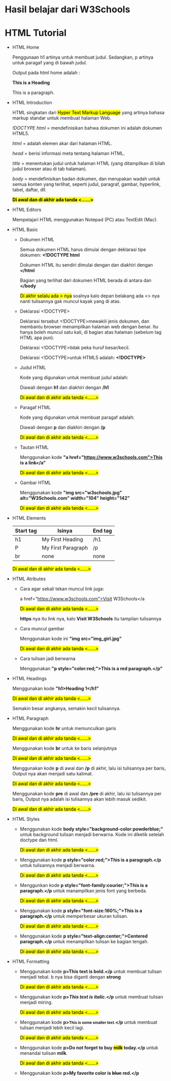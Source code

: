 # Hasil belajar dari W3Schools
# HTML Tutorial
- HTML Home
  
  Penggunaan h1 artinya untuk membuat judul. Sedangkan, p artinya untuk paragaf yang di bawah judul.

  Output pada html home adalah :
  
  **This is a Heading** 
  <p>This is a paragraph.</p>
- HTML Introduction
  
  HTML singkatan dari <mark>Hyper Text Markup Language</mark> yang artinya bahasa markup standar untuk membuat halaman Web.

  *!DOCTYPE html* = mendefinisikan bahwa dokumen ini adalah dokumen HTML5.
  
  *html* = adalah elemen akar dari halaman HTML.

  *head* = berisi informasi meta tentang halaman HTML.

  *title* = menentukan judul untuk halaman HTML (yang ditampilkan di bilah judul browser atau di tab halaman).

  *body* = mendefinisikan badan dokumen, dan merupakan wadah untuk semua konten yang terlihat, seperti judul, paragraf, gambar, hyperlink, tabel, daftar, dll.

  **<mark>Di awal dan di akhir ada tanda <......></mark>**
  
- HTML Editors

  Mempelajari HTML menggunakan Notepad (PC) atau TextEdit (Mac).
  
- HTML Basic

  - Dokumen HTML
    
    Semua dokumen HTML harus dimulai dengan deklarasi tipe dokumen: **<!DOCTYPE html**

    Dokumen HTML itu sendiri dimulai dengan <html>dan diakhiri dengan **</html**

    Bagian yang terlihat dari dokumen HTML berada di antara <body>dan **</body**

    <mark>Di akhir selalu ada *>* nya</mark> soalnya kalo depan belakang ada <> nya nanti tulisannya gak muncul kayak yang di atas.
    
  - Deklarasi <!DOCTYPE>

    Deklarasi tersebut <!DOCTYPE>mewakili jenis dokumen, dan membantu browser menampilkan halaman web dengan benar. Itu hanya boleh muncul satu kali, di bagian atas halaman 
    (sebelum tag HTML apa pun).

    Deklarasi <!DOCTYPE>tidak peka huruf besar/kecil.

    Deklarasi <!DOCTYPE>untuk HTML5 adalah: **<!DOCTYPE>**

  - Judul HTML

    Kode yang digunakan untuk membuat judul adalah:

    Diawali dengan **h1**  dan diakhiri dengan **/h1** 

    <mark>Di awal dan di akhir ada tanda <......></mark>
    
  - Paragaf HTML
 
    Kode yang digunakan untuk membuat paragaf adalah:

    Diawali dengan **p** dan diakhiri dengan **/p** 

    <mark>Di awal dan di akhir ada tanda <......></mark>
    
  - Tautan HTML

    Menggunakan kode **"a href="https://www.w3schools.com">This is a link</a"**

    <mark>Di awal dan di akhir ada tanda <......></mark>

  - Gambar HTML
 
    Menggunakan kode **"img src="w3schools.jpg" alt="W3Schools.com" width="104" height="142"**

    <mark>Di awal dan di akhir ada tanda <......></mark>

- HTML Elements

  |Start tag|Isinya|End tag|
  |----|----|----|
  |h1|My First Heading|/h1|
  |P|My First Paragraph|/p|
  |br|none|none|

  <mark>Di awal dan di akhir ada tanda <......></mark>
  
- HTML Atributes

  - Cara agar sekali tekan muncul link juga:

    a href="https://www.w3schools.com">Visit W3Schools</a

    <mark>Di awal dan di akhir ada tanda <......></mark>

    **https** nya itu link nya, kalo **Visit W3Schools** itu tampilan tulisannya

  - Cara muncul gambar

    Menggunakan kode ini **"img src="img_girl.jpg"**

    <mark>Di awal dan di akhir ada tanda <......></mark>

  - Cara tulisan jadi berwarna
 
     Menggunakan **"p style="color:red;">This is a red paragraph.</p"**
    
- HTML Headings

  Menggunakan kode **"h1>Heading 1</h1"**

  <mark>Di awal dan di akhir ada tanda <......></mark>

  Semakin besar angkanya, semakin kecil tulisannya.

- HTML Paragraph

  Menggunakan kode **hr** untuk memunculkan garis

  <mark>Di awal dan di akhir ada tanda <......></mark>

  Menggunakan kode **br** untuk ke baris selanjutnya

  <mark>Di awal dan di akhir ada tanda <......></mark>

  Menggunakan kode **p** di awal dan **/p** di akhir, lalu isi tulisannya per baris, Output nya akan menjadi satu kalimat. 

  <mark>Di awal dan di akhir ada tanda <......></mark>

  Menggunakan kode **pre** di awal dan **/pre** di akhir, lalu isi tulisannya per baris, Output nya adalah isi tulisannya akan lebih masuk sedikit.

  <mark>Di awal dan di akhir ada tanda <......></mark>

- HTML Styles

  - Menggunakan kode **body style="background-color:powderblue;"** untuk background tulisan menjadi berwarna. Kode ini diketik setelah doctype dan html.

    <mark>Di awal dan di akhir ada tanda <......></mark>

  - Menggunakan kode **p style="color:red;">This is a paragraph.</p** untuk tulisannya menjadi berwarna.

    <mark>Di awal dan di akhir ada tanda <......></mark>

  - Menggunkan kode **p style="font-family:courier;">This is a paragraph.</p** untuk manampilkan jenis font yang berbeda.

    <mark>Di awal dan di akhir ada tanda <......></mark>

  - Menggunakan kode **p style="font-size:160%;">This is a paragraph.</p** untuk memperbesar ukuran tulisan.

    <mark>Di awal dan di akhir ada tanda <......></mark>

  - Menggunakan kode **p style="text-align:center;">Centered paragraph.</p** untuk menampilkan tulisan ke bagian tengah.

    <mark>Di awal dan di akhir ada tanda <......></mark>

- HTML Formatting

  - Menggunakan kode **p><b>This text is bold.</b></p** untuk membuat tulisan menjadi tebal. b nya bisa diganti dengan **strong**

    <mark>Di awal dan di akhir ada tanda <......></mark>

  - Menggunakan kode **p><i>This text is italic.</i></p** untuk membuat tulisan menjadi miring.

    <mark>Di awal dan di akhir ada tanda <......></mark>
    
  - Menggunakan kode **p><small>This is some smaller text.</small></p** untuk membuat tulisan menjadi lebih kecil lagi.
 
    <mark>Di awal dan di akhir ada tanda <......></mark>

  - Menggunakan kode **p>Do not forget to buy <mark>milk</mark> today.</p** untuk menandai tulisan **milk**.

    <mark>Di awal dan di akhir ada tanda <......></mark>

  - Menggunakan kode **p>My favorite color is <del>blue</del> red.</p**
